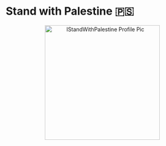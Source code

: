 # Stand with Palestine  🇵🇸

<div align="center">
  <img height=300 src="https://github.com/Zain-ul-din/Zain-ul-din/assets/78583049/5e5ad712-3ba8-4473-b71b-bd5aae3db210" alt="IStandWithPalestine Profile Pic" />
</div>
